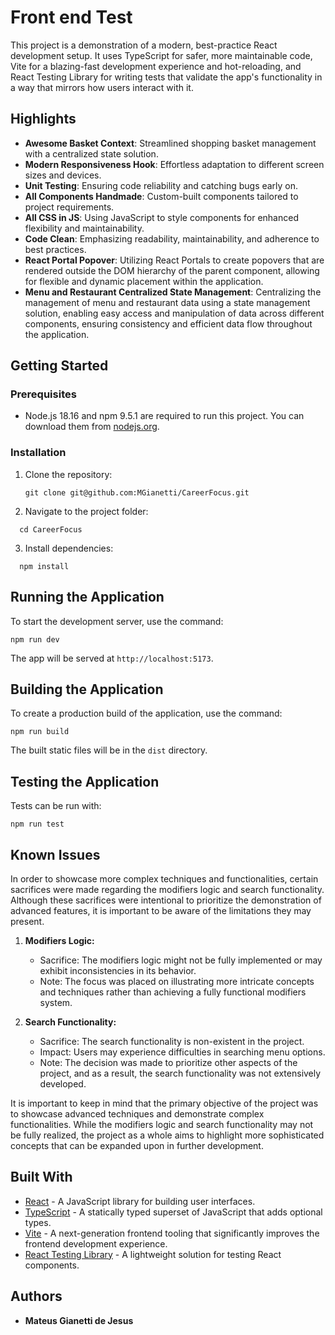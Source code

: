 # Front end Test

This project is a demonstration of a modern, best-practice React development setup. It uses TypeScript for safer, more maintainable code, Vite for a blazing-fast development experience and hot-reloading, and React Testing Library for writing tests that validate the app's functionality in a way that mirrors how users interact with it.

## Highlights

- **Awesome Basket Context**: Streamlined shopping basket management with a centralized state solution.
- **Modern Responsiveness Hook**: Effortless adaptation to different screen sizes and devices.
- **Unit Testing**: Ensuring code reliability and catching bugs early on.
- **All Components Handmade**: Custom-built components tailored to project requirements.
- **All CSS in JS**: Using JavaScript to style components for enhanced flexibility and maintainability.
- **Code Clean**: Emphasizing readability, maintainability, and adherence to best practices.
- **React Portal Popover**: Utilizing React Portals to create popovers that are rendered outside the DOM hierarchy of the parent component, allowing for flexible and dynamic placement within the application.
- **Menu and Restaurant Centralized State Management**: Centralizing the management of menu and restaurant data using a state management solution, enabling easy access and manipulation of data across different components, ensuring consistency and efficient data flow throughout the application.


## Getting Started

### Prerequisites

- Node.js 18.16 and npm 9.5.1 are required to run this project. You can download them from [nodejs.org](https://nodejs.org/).

### Installation

1. Clone the repository:
   ```
   git clone git@github.com:MGianetti/CareerFocus.git
   ```
2. Navigate to the project folder:
 ```
   cd CareerFocus
 ```
3. Install dependencies:
 ```
   npm install
 ```

## Running the Application

To start the development server, use the command:
 ```
npm run dev
 ```
The app will be served at `http://localhost:5173`.

## Building the Application

To create a production build of the application, use the command:
 ```
npm run build
 ```
The built static files will be in the `dist` directory.

## Testing the Application

Tests can be run with:
 ```
npm run test
 ```
 
 ## Known Issues

In order to showcase more complex techniques and functionalities, certain sacrifices were made regarding the modifiers logic and search functionality. Although these sacrifices were intentional to prioritize the demonstration of advanced features, it is important to be aware of the limitations they may present. 

1. **Modifiers Logic:**
   - Sacrifice: The modifiers logic might not be fully implemented or may exhibit inconsistencies in its behavior.
   - Note: The focus was placed on illustrating more intricate concepts and techniques rather than achieving a fully functional modifiers system. 

2. **Search Functionality:**
   - Sacrifice: The search functionality is non-existent in the project.
   - Impact: Users may experience difficulties in searching menu options.
   - Note: The decision was made to prioritize other aspects of the project, and as a result, the search functionality was not extensively developed.

It is important to keep in mind that the primary objective of the project was to showcase advanced techniques and demonstrate complex functionalities. While the modifiers logic and search functionality may not be fully realized, the project as a whole aims to highlight more sophisticated concepts that can be expanded upon in further development.


## Built With

- [React](https://reactjs.org/) - A JavaScript library for building user interfaces.
- [TypeScript](https://www.typescriptlang.org/) - A statically typed superset of JavaScript that adds optional types.
- [Vite](https://vitejs.dev/) - A next-generation frontend tooling that significantly improves the frontend development experience.
- [React Testing Library](https://testing-library.com/docs/react-testing-library/intro/) - A lightweight solution for testing React components.

## Authors

- **Mateus Gianetti de Jesus**
